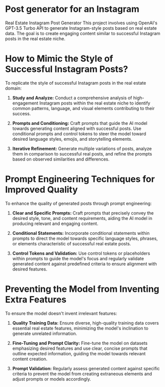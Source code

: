 
# Post generator for an Instagram
Real Estate Instagram Post Generator
This project involves using OpenAI's GPT-3.5 Turbo API to generate Instagram-style posts based on real estate data. The goal is to create engaging content similar to successful Instagram posts in the real estate niche.

# How to Mimic the Style of Successful Instagram Posts?
To replicate the style of successful Instagram posts in the real estate domain:

1. **Study and Analyze:** Conduct a comprehensive analysis of high-engagement Instagram posts within the real estate niche to identify common patterns, language, and visual elements contributing to their success.

2. **Prompts and Conditioning:** Craft prompts that guide the AI model towards generating content aligned with successful posts. Use conditional prompts and control tokens to steer the model toward desired language styles, emojis, and storytelling elements.

3. **Iterative Refinement:** Generate multiple variations of posts, analyze them in comparison to successful real posts, and refine the prompts based on observed similarities and differences.

# Prompt Engineering Techniques for Improved Quality
To enhance the quality of generated posts through prompt engineering:

1. **Clear and Specific Prompts:** Craft prompts that precisely convey the desired style, tone, and content requirements, aiding the AI model in producing relevant and engaging content.

2. **Conditional Statements:** Incorporate conditional statements within prompts to direct the model towards specific language styles, phrases, or elements characteristic of successful real estate posts.

3. **Control Tokens and Validation:** Use control tokens or placeholders within prompts to guide the model's focus and regularly validate generated content against predefined criteria to ensure alignment with desired features.

# Preventing the Model from Inventing Extra Features
 To ensure the model doesn't invent irrelevant features:

1. **Quality Training Data:** Ensure diverse, high-quality training data covers essential real estate features, minimizing the model's inclination to generate unrelated information.

2. **Fine-Tuning and Prompt Clarity:** Fine-tune the model on datasets emphasizing desired features and use clear, concise prompts that outline expected information, guiding the model towards relevant content creation.

3. **Prompt Validation:** Regularly assess generated content against specific criteria to prevent the model from creating extraneous elements and adjust prompts or models accordingly.
